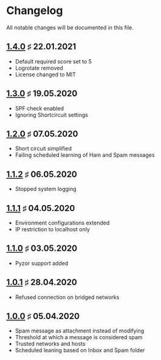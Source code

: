 # Changelog

All notable changes will be documented in this file.

<a name="v1-4-0"></a>
## [1.4.0](https://github.com/bloodhunterd/froxlor-mail-spamassassin-docker/releases/tag/1.4.0) &#9839; 22.01.2021

* Default required score set to 5
* Logrotate removed
* License changed to MIT

<a name="v1-3-0"></a>
## [1.3.0](https://github.com/bloodhunterd/froxlor-mail-spamassassin-docker/releases/tag/1.3.0) &#9839; 19.05.2020

* SPF check enabled
* Ignoring Shortcircuit settings

<a name="v1-2-0"></a>
## [1.2.0](https://github.com/bloodhunterd/froxlor-mail-spamassassin-docker/releases/tag/1.2.0) &#9839; 07.05.2020

* Short circuit simplified
* Failing scheduled learning of Ham and Spam messages

<a name="v1-1-2"></a>
## [1.1.2](https://github.com/bloodhunterd/froxlor-mail-spamassassin-docker/releases/tag/1.1.2) &#9839; 06.05.2020

* Stopped system logging

<a name="v1-1-1"></a>
## [1.1.1](https://github.com/bloodhunterd/froxlor-mail-spamassassin-docker/releases/tag/1.1.1) &#9839; 04.05.2020

* Environment configurations extended
* IP restriction to localhost only

<a name="v1-1-0"></a>
## [1.1.0](https://github.com/bloodhunterd/froxlor-mail-spamassassin-docker/releases/tag/1.1.0) &#9839; 03.05.2020

* Pyzor support added

<a name="v1-0-1"></a>
## [1.0.1](https://github.com/bloodhunterd/froxlor-mail-spamassassin-docker/releases/tag/1.0.1) &#9839; 28.04.2020

* Refused connection on bridged networks

<a name="v1-0-0"></a>
## [1.0.0](https://github.com/bloodhunterd/froxlor-mail-spamassassin-docker/releases/tag/1.0.0) &#9839; 05.04.2020

* Spam message as attachment instead of modifying
* Threshold at which a message is considered spam
* Trusted networks and hosts
* Scheduled leaning based on Inbox and Spam folder
